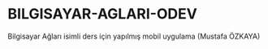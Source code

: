 # BILGISAYAR-AGLARI-ODEV
 Bilgisayar Ağları isimli ders için yapılmış mobil uygulama (Mustafa ÖZKAYA)

